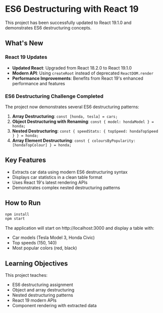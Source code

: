 # ES6 Destructuring with React 19

This project has been successfully updated to React 19.1.0 and demonstrates ES6 destructuring concepts.

## What's New

### React 19 Updates
- **Updated React**: Upgraded from React 18.2.0 to React 19.1.0
- **Modern API**: Using `createRoot` instead of deprecated `ReactDOM.render`
- **Performance Improvements**: Benefits from React 19's enhanced performance and features

### ES6 Destructuring Challenge Completed
The project now demonstrates several ES6 destructuring patterns:

1. **Array Destructuring**: `const [honda, tesla] = cars;`
2. **Object Destructuring with Renaming**: `const { model: hondaModel } = honda;`
3. **Nested Destructuring**: `const { speedStats: { topSpeed: hondaTopSpeed } } = honda;`
4. **Array Element Destructuring**: `const { coloursByPopularity: [hondaTopColour] } = honda;`

## Key Features

- Extracts car data using modern ES6 destructuring syntax
- Displays car statistics in a clean table format
- Uses React 19's latest rendering APIs
- Demonstrates complex nested destructuring patterns

## How to Run

```bash
npm install
npm start
```

The application will start on http://localhost:3000 and display a table with:
- Car models (Tesla Model 3, Honda Civic)
- Top speeds (150, 140)
- Most popular colors (red, black)

## Learning Objectives

This project teaches:
- ES6 destructuring assignment
- Object and array destructuring
- Nested destructuring patterns
- React 19 modern APIs
- Component rendering with extracted data 